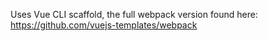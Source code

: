 Uses Vue CLI scaffold, the full webpack version found here: https://github.com/vuejs-templates/webpack
